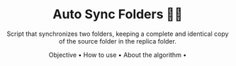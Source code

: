 
<h1 align="center">
    Auto Sync Folders 📁🔄
</h1>

<p align="center">Script that synchronizes two folders, keeping a complete and identical copy of the source folder in the replica folder. </p>

<p align="center">
    <a>Objective</a> • 
    <a>How to use</a> • 
    <a>About the algorithm</a> • 
</p>